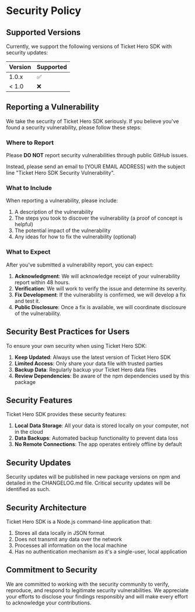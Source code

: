 # Security Policy

## Supported Versions

Currently, we support the following versions of Ticket Hero SDK with security updates:

| Version | Supported          |
| ------- | ------------------ |
| 1.0.x   | :white_check_mark: |
| < 1.0   | :x:                |

## Reporting a Vulnerability

We take the security of Ticket Hero SDK seriously. If you believe you've found a security vulnerability, please follow these steps:

### Where to Report

Please **DO NOT** report security vulnerabilities through public GitHub issues.

Instead, please send an email to [YOUR EMAIL ADDRESS] with the subject line "Ticket Hero SDK Security Vulnerability".

### What to Include

When reporting a vulnerability, please include:

1. A description of the vulnerability
2. The steps you took to discover the vulnerability (a proof of concept is helpful)
3. The potential impact of the vulnerability
4. Any ideas for how to fix the vulnerability (optional)

### What to Expect

After you've submitted a vulnerability report, you can expect:

1. **Acknowledgment**: We will acknowledge receipt of your vulnerability report within 48 hours.
2. **Verification**: We will work to verify the issue and determine its severity.
3. **Fix Development**: If the vulnerability is confirmed, we will develop a fix and test it.
4. **Public Disclosure**: Once a fix is available, we will coordinate disclosure of the vulnerability.

## Security Best Practices for Users

To ensure your own security when using Ticket Hero SDK:

1. **Keep Updated**: Always use the latest version of Ticket Hero SDK
2. **Limited Access**: Only share your data file with trusted parties
3. **Backup Data**: Regularly backup your Ticket Hero data files
4. **Review Dependencies**: Be aware of the npm dependencies used by this package

## Security Features

Ticket Hero SDK provides these security features:

1. **Local Data Storage**: All your data is stored locally on your computer, not in the cloud
2. **Data Backups**: Automated backup functionality to prevent data loss
3. **No Remote Connections**: The app operates entirely offline by default

## Security Updates

Security updates will be published in new package versions on npm and detailed in the CHANGELOG.md file. Critical security updates will be identified as such.

## Security Architecture

Ticket Hero SDK is a Node.js command-line application that:

1. Stores all data locally in JSON format
2. Does not transmit any data over the network
3. Processes all information on the local machine
4. Has no authentication mechanism as it's a single-user, local application

## Commitment to Security

We are committed to working with the security community to verify, reproduce, and respond to legitimate security vulnerabilities. We appreciate your efforts to disclose your findings responsibly and will make every effort to acknowledge your contributions.